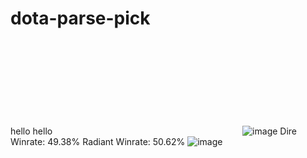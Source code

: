 ﻿# dota-parse-pick
hello hello
<svg xmlns="http://www.w3.org/2000/svg" viewBox="0 0 0 0"/>![image](https://user-images.githubusercontent.com/28295297/228538621-a26c5b20-afcf-40a1-9150-348af95fe121.png)
Dire Winrate: 49.38%
Radiant Winrate: 50.62%
![image](https://user-images.githubusercontent.com/28295297/228538784-d30f6ab7-28c0-4f04-a46d-0c5a8e8627a2.png)
